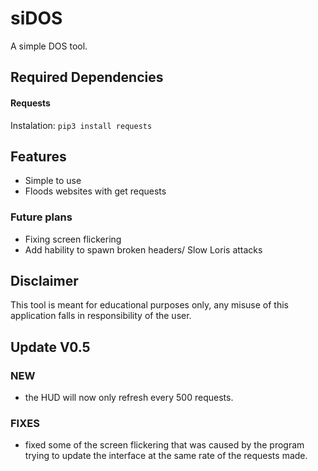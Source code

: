 # siDOS
A simple DOS tool.

## Required Dependencies
#### Requests
Instalation: `pip3 install requests`

## Features
+ Simple to use
+ Floods websites with get requests

### Future plans
+ Fixing screen flickering
+ Add hability to spawn broken headers/ Slow Loris attacks

## Disclaimer
This tool is meant for educational purposes only, any misuse of this application falls in responsibility of the user.

## Update V0.5
### **NEW**
+ the HUD will now only refresh every 500 requests.
### **FIXES**
+ fixed some of the screen flickering that was caused by the program trying to update the interface at the same rate of the requests made.
